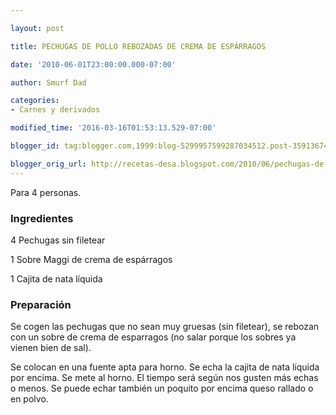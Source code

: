 ```yaml
---

layout: post

title: PECHUGAS DE POLLO REBOZADAS DE CREMA DE ESPÁRRAGOS

date: '2010-06-01T23:00:00.000-07:00'

author: Smurf Dad

categories:
- Carnes y derivados

modified_time: '2016-03-16T01:53:13.529-07:00'

blogger_id: tag:blogger.com,1999:blog-5299957599287034512.post-3591367442756043785

blogger_orig_url: http://recetas-desa.blogspot.com/2010/06/pechugas-de-pollo-rebozadas-de-crema-de.html
---
```


Para 4 personas.

<h3>Ingredientes</h3>

4 Pechugas sin filetear

1 Sobre Maggi de crema de espárragos

1 Cajita de nata líquida

<h3>Preparación</h3>

Se cogen las pechugas que no sean muy gruesas (sin filetear), se rebozan con un sobre de crema de esparragos (no salar porque los sobres ya vienen bien de sal).

Se colocan en una fuente apta para horno. Se echa la cajita de nata líquida por encima. Se mete al horno. El tiempo será según nos gusten más echas o menos. Se puede echar también un poquito por encima queso rallado o en polvo.

